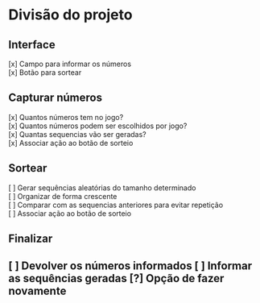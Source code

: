<h1>Divisão do projeto</h1>
  <h2>Interface</h2>
  [x] Campo para informar os números <br>
  [x] Botão para sortear <br>
    
 <h2> Capturar números </h2>
  [x] Quantos números tem no jogo? <br>
  [x] Quantos números podem ser escolhidos por jogo? <br>
  [x] Quantas sequencias vão ser geradas? <br> 
  [x] Associar ação ao botão de sorteio

  <h2> Sortear </h2>
  [ ] Gerar sequências aleatórias do tamanho determinado <br>
  [ ] Organizar de forma crescente <br>
  [ ] Comparar com as sequencias anteriores para evitar repetição <br>
  [ ] Associar ação ao botão de sorteio

  <h2> Finalizar <h2>
  [ ] Devolver os números informados
  [ ] Informar as sequências geradas
  [?] Opção de fazer novamente